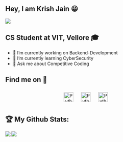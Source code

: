 ## Hey, I am Krish Jain 😀
![](https://visitor-badge.laobi.icu/badge?page_id=kri5h92.krih592)
<!--
**kri5h92/kri5h92** is a ✨ _special_ ✨ repository because its `README.md` (this file) appears on your GitHub profile.

Here are some ideas to get you started:
-->

## CS Student at VIT, Vellore 🎓

- 🔭 I’m currently working on Backend-Development
- 🌱 I’m currently learning CyberSecurity
- 💬 Ask me about Competitive Coding

## Find me on :email:
>
<p align="center">
 <!--
 <a href="" target="_blank"> <img src="https://raw.githubusercontent.com/iconic/open-iconic/master/svg/globe.svg" alt="Python" height="40" style="vertical-align:top; margin:4px"> </a>
 -->
 <a href="https://www.linkedin.com/in/krish-g-jain-1b4709204/" target="_blank" rel="noopener noreferrer"> <img src="https://cdn.jsdelivr.net/npm/simple-icons@v3/icons/linkedin.svg" alt="Python" height="30" width="30" style="vertical-align:top; margin:10px;"></a>
 <a href="mailto:krishgjain9@gmail.com"> <img src="https://cdn.jsdelivr.net/npm/simple-icons@v3/icons/gmail.svg" alt="Python" height="30" width="30" style="vertical-align:top; margin:10px;"></a> 
  <a href="https://www.instagram.com/_kri5h92_/" target="_blank" rel="noopener noreferrer"> <img src="https://cdn.jsdelivr.net/npm/simple-icons@v3/icons/instagram.svg" alt="Python" height="30" width="30" style="vertical-align:top; padding:10px;"> </a>
</p>

## :trophy: My Github Stats:

<div>
<a href="https://github-readme-stats.vercel.app/api?username=kri5h92&theme=tokyonight">
  <img  align="left" src="https://github-readme-stats.vercel.app/api?username=kri5h92&count_private=true&show_icons=true&theme=tokyonight&hide=issues" />
</a>
<a href="https://github-readme-stats.vercel.app/api/top-langs/?username=kri5h92&hide=php&theme=tokyonight">
  <img align="left" src="https://github-readme-stats.vercel.app/api/top-langs/?username=kri5h92&theme=tokyonight" />
</a>
</div>
